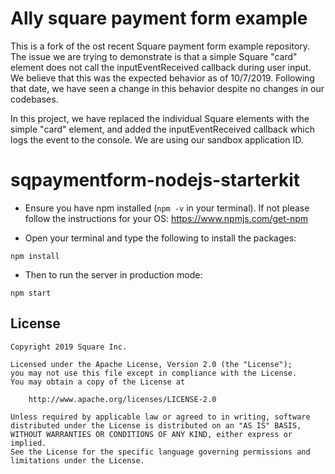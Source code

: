 # Ally square payment form example

This is a fork of the ost recent Square payment form example repository.  The issue we are trying
to demonstrate is that a simple Square "card" element does not call the inputEventReceived callback
during user input.  We believe that this was the expected behavior as of 10/7/2019.  Following that date,
we have seen a change in this behavior despite no changes in our codebases.

In this project, we have replaced the individual Square elements with the simple "card" element, and
added the inputEventReceived callback which logs the event to the console.  We are using our sandbox
application ID.

# sqpaymentform-nodejs-starterkit

* Ensure you have npm installed (`npm -v` in your terminal). If not please follow the instructions for your OS: https://www.npmjs.com/get-npm

* Open your terminal and type the following to install the packages:
```
npm install
```

* Then to run the server in production mode:
```
npm start
```

## License

```
Copyright 2019 Square Inc.

Licensed under the Apache License, Version 2.0 (the "License");
you may not use this file except in compliance with the License.
You may obtain a copy of the License at

    http://www.apache.org/licenses/LICENSE-2.0

Unless required by applicable law or agreed to in writing, software
distributed under the License is distributed on an "AS IS" BASIS,
WITHOUT WARRANTIES OR CONDITIONS OF ANY KIND, either express or implied.
See the License for the specific language governing permissions and
limitations under the License.
```